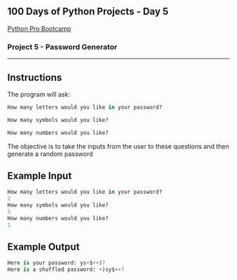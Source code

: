 ## 100 Days of Python Projects - Day 5
[Python Pro Bootcamp](https://uc-cs.udemy.com/course/100-days-of-code/learn/lecture/20499928#overview "Udemy Course")

### Project 5 - Password Generator
***
## Instructions
The program will ask:
```python
How many letters would you like in your password?
```
```python
How many symbols would you like?
```
```python
How many numbers would you like?
```

The objective is to take the inputs from the user to these questions and then generate a random password

## Example Input
```python
How many letters would you like in your password?
2
How many symbols would you like?
5
How many numbers would you like?
1
```
## Example Output
```python
Here is your password: ys+$++)7
Here is a shuffled password: +)sy$++7
```
